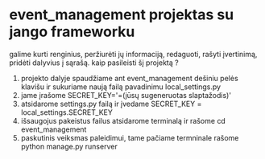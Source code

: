 # event_management projektas su jango frameworku
 galime kurti renginius, peržiurėti jų informaciją, redaguoti, rašyti įvertinimą, pridėti dalyvius į sąrašą.
 kaip pasileisti šį projektą ?
 1. projekto dalyje spaudžiame ant event_management dešiniu pelės klavišu ir sukuriame naują failą pavadinimu local_settings.py
 2. jame įrašome SECRET_KEY='=(jūsų sugeneruotas slaptažodis)'
 3. atsidarome settings.py failą ir įvedame SECRET_KEY = local_settings.SECRET_KEY
 4. išsaugojus pakeistus failus atsidarome terminalą ir rašome cd event_management 
 5. paskutinis veiksmas paleidimui, tame pačiame termninale rašome python manage.py runserver
